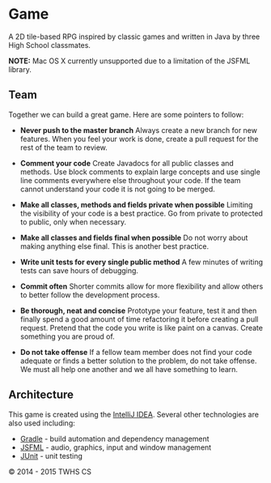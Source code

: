 Game
====
A 2D tile-based RPG inspired by classic games and written in Java by three High School classmates.

**NOTE:** Mac OS X currently unsupported due to a limitation of the JSFML library.

Team
----
Together we can build a great game. Here are some pointers to follow:

+ **Never push to the master branch**
Always create a new branch for new features. When you feel your work is done, create a pull request for the rest of 
the team to review.


+ **Comment your code**
Create Javadocs for all public classes and methods. Use block comments to explain large concepts and use single line 
comments everywhere else throughout your code. If the team cannot understand your code it is not going to be merged.


+ **Make all classes, methods and fields private when possible**
Limiting the visibility of your code is a best practice. Go from private to protected to public, only when necessary.


+ **Make all classes and fields final when possible**
Do not worry about making anything else final. This is another best practice.
 

+ **Write unit tests for every single public method**
A few minutes of writing tests can save hours of debugging.


+ **Commit often**
Shorter commits allow for more flexibility and allow others to better follow the development process.


+ **Be thorough, neat and concise**
Prototype your feature, test it and then finally spend a good amount of time refactoring it before creating a pull 
request. Pretend that the code you write is like paint on a canvas. Create something you are proud of.


+ **Do not take offense**
If a fellow team member does not find your code adequate or finds a better solution to the problem, do not take 
offense. We must all help one another and we all have something to learn.

Architecture
------------
This game is created using the [IntelliJ IDEA](https://www.jetbrains.com/idea/). Several other technologies are also
used including:

+ [Gradle](https://gradle.org/) - build automation and dependency management
+ [JSFML](http://jsfml.org/) - audio, graphics, input and window management
+ [JUnit](http://junit.org/) - unit testing

&copy; 2014 - 2015 TWHS CS
